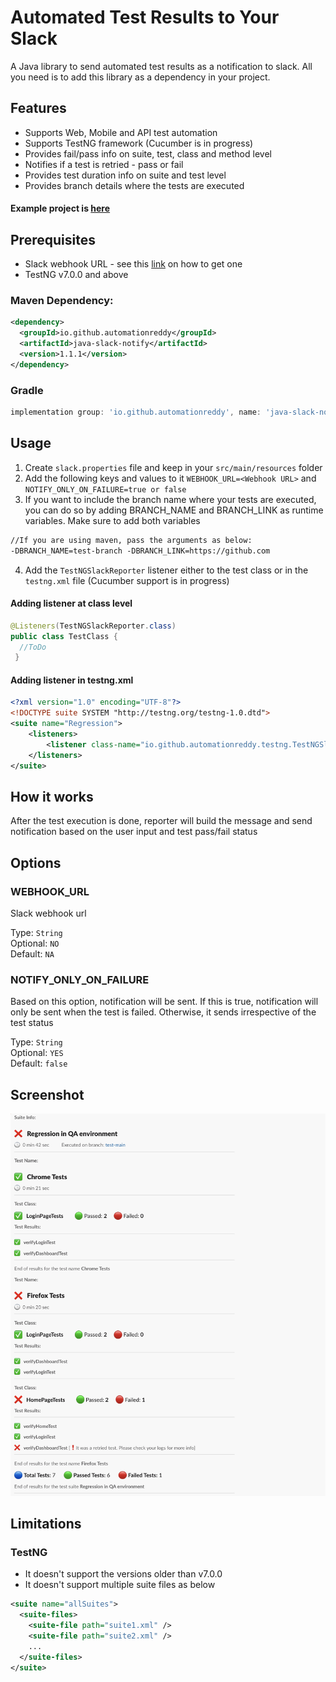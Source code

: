 # Automated Test Results to Your Slack

A Java library to send automated test results as a notification to slack. All you need is to add this library as a dependency in your project.

## Features

- Supports Web, Mobile and API test automation
- Supports TestNG framework (Cucumber is in progress)
- Provides fail/pass info on suite, test, class and method level
- Notifies if a test is retried - pass or fail
- Provides test duration info on suite and test level
- Provides branch details where the tests are executed

#### Example project is [here](https://github.com/AutomationReddy/slack-test)

## Prerequisites

 - Slack webhook URL - see this [link](https://api.slack.com/messaging/webhooks#create_a_webhook) on how to get one
 - TestNG v7.0.0 and above

### Maven Dependency:

```xml
<dependency>
  <groupId>io.github.automationreddy</groupId>
  <artifactId>java-slack-notify</artifactId>
  <version>1.1.1</version>
</dependency>
```

### Gradle

```gradle
implementation group: 'io.github.automationreddy', name: 'java-slack-notify', version: '1.1.1'
```

## Usage

1. Create `slack.properties` file and keep in your `src/main/resources` folder
2. Add the following keys and values to it `WEBHOOK_URL=<Webhook URL>` and `NOTIFY_ONLY_ON_FAILURE=true or false`
3. If you want to include the branch name where your tests are executed, you can do so by adding BRANCH_NAME and BRANCH_LINK as runtime variables. Make sure to add both variables
```html
//If you are using maven, pass the arguments as below:
-DBRANCH_NAME=test-branch -DBRANCH_LINK=https://github.com
```
4. Add the `TestNGSlackReporter` listener either to the test class or in the `testng.xml` file (Cucumber support is in progress)

#### Adding listener at class level

```java
@Listeners(TestNGSlackReporter.class)
public class TestClass {
  //ToDo
 }
```

#### Adding listener in testng.xml

```xml
<?xml version="1.0" encoding="UTF-8"?>
<!DOCTYPE suite SYSTEM "http://testng.org/testng-1.0.dtd">
<suite name="Regression">
    <listeners>
        <listener class-name="io.github.automationreddy.testng.TestNGSlackReporter"/>
    </listeners>
</suite>

```
## How it works

After the test execution is done, reporter will build the message and send notification based on the user input and test pass/fail status

## Options

### WEBHOOK_URL

Slack webhook url 

Type: `String` <br/>
Optional: `NO` <br/>
Default: `NA`

### NOTIFY_ONLY_ON_FAILURE

Based on this option, notification will be sent. If this is true, notification will only be sent when the test is failed. Otherwise, it sends irrespective of the test status

Type: `String` <br/>
Optional: `YES` <br/>
Default: `false`

## Screenshot

![Slack Notification](assets/slack-notify.png)

## Limitations

### TestNG
- It doesn't support the versions older than v7.0.0
- It doesn't support multiple suite files as below
```xml
<suite name="allSuites">
  <suite-files>
    <suite-file path="suite1.xml" />
    <suite-file path="suite2.xml" />
    ...
  </suite-files>
</suite>
```
